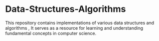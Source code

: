 # Data-Structures-Algorithms
This repository contains implementations of various data structures and algorithms , It serves as a resource for learning and understanding fundamental concepts in computer science.
